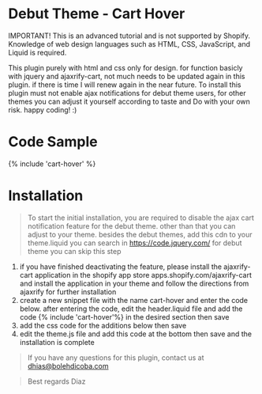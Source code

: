 # Debut Theme - Cart Hover

IMPORTANT! This is an advanced tutorial and is not supported by Shopify. Knowledge of web design languages such as HTML, CSS, JavaScript, and Liquid is required.

This plugin purely with html and css only for design. for function basicly with jquery and ajaxrify-cart, not much needs to be updated again in this plugin. if there is time I will renew again in the near future.
To install this plugin must not enable ajax notifications for debut theme users, for other themes you can adjust it yourself according to taste and Do with your own risk. happy coding! :)

# Code Sample
<div class="hover">
            {% include 'cart-hover' %}
</div>


# Installation

>To start the initial installation, you are required to disable the ajax cart notification feature for the debut theme. other than that you can adjust to your theme.
besides the debut themes, add this cdn to your theme.liquid you can search in
https://code.jquery.com/
for debut theme you can skip this step

1. if you have finished deactivating the feature, please install the ajaxrify-cart application in the shopify app store apps.shopify.com/ajaxrify-cart and install the application in your theme and follow the directions from ajaxrify for further installation
2. create a new snippet file with the name cart-hover and enter the code below. after entering the code, edit the header.liquid file and add the code
{% include 'cart-hover'%}
in the desired section then save
3. add the css code for the additions below then save
4. edit the theme.js file and add this code at the bottom then save and the installation is complete

> If you have any questions for this plugin, contact us at dhias@bolehdicoba.com

>Best regards
>Diaz
